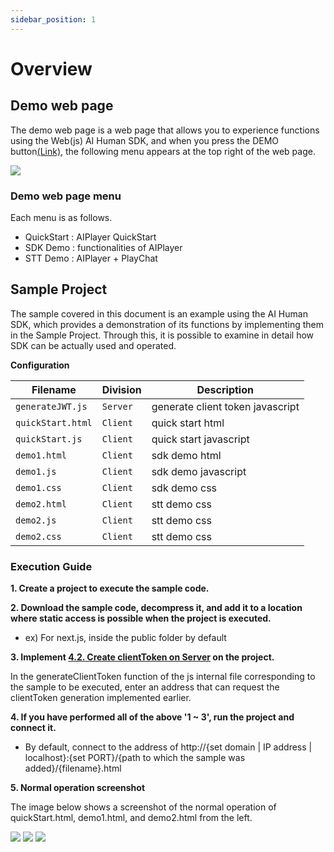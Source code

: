 ```yaml
---
sidebar_position: 1
---
```


# Overview

## Demo web page

The demo web page is a web page that allows you to experience functions using the Web(js) AI Human SDK, and when you press the DEMO button[(Link)](https://aitalk.deepbrainai.io/webdemo/demo1.html), the following menu appears at the top right of the web page.

<img src="/img/aihuman/web/demo_btn.png" />

### Demo web page menu

Each menu is as follows.

- QuickStart : AIPlayer QuickStart
- SDK Demo : functionalities of AIPlayer
- STT Demo : AIPlayer + PlayChat

## Sample Project

The sample covered in this document is an example using the AI Human SDK, which provides a demonstration of its functions by implementing them in the Sample Project. Through this, it is possible to examine in detail how SDK can be actually used and operated.

**Configuration**

| Filename          | Division  |Description                      |
| ----------------- | -------- |----------------------------------|
| `generateJWT.js`  | `Server` | generate client token javascript
| `quickStart.html` | `Client` | quick start html
| `quickStart.js`   | `Client` | quick start javascript
| `demo1.html`      | `Client` | sdk demo html
| `demo1.js`        | `Client` | sdk demo javascript
| `demo1.css`       | `Client` | sdk demo css
| `demo2.html`      | `Client` | stt demo css
| `demo2.js`        | `Client` | stt demo css
| `demo2.css`       | `Client` | stt demo css

### Execution Guide

**1. Create a project to execute the sample code.**

**2. Download the sample code, decompress it, and add it to a location where static access is possible when the project is executed.**

- ex) For next.js, inside the public folder by default

**3. Implement [4.2. Create clientToken on Server](#42-create-clienttoken-on-server) on the project.**

In the generateClientToken function of the js internal file corresponding to the sample to be executed, enter an address that can request the clientToken generation implemented earlier.

**4. If you have performed all of the above '1 ~ 3', run the project and connect it.**

- By default, connect to the address of http://{set domain | IP address | localhost}:{set PORT}/{path to which the sample was added}/{filename}.html

**5. Normal operation screenshot**

The image below shows a screenshot of the normal operation of quickStart.html, demo1.html, and demo2.html from the left.

<img src="/img/aihuman/web/quick_start.png" />
<img src="/img/aihuman/web/sdk_demo_01.png" />
<img src="/img/aihuman/web/stt_demo_01.png" />

